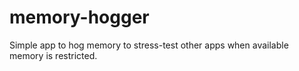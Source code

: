 # memory-hogger
Simple app to hog memory to stress-test other apps when available memory is restricted.
